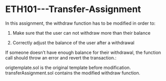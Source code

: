 # ETH101---Transfer-Assignment

In this assignment, the withdraw function has to be modified in order to:

1) Make sure that the user can not withdraw more than their balance

2) Correctly adjust the balance of the user after a withdrawal

If someone doesn’t have enough balance for their withdrawal, the function call should throw an error and revert the transaction.:

origtemplate.sol is the original template before modification. 
transferAssignment.sol contains the modified withdraw function. 
